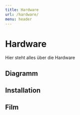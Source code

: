 ```yaml
---
title: Hardware
url: /hardware/
menu: header
---
```

# Hardware

Hier steht alles über die Hardware

## Diagramm


## Installation


## Film